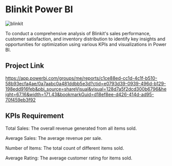 
# Blinkit Power BI
![blinkit](https://github.com/user-attachments/assets/df8a12e3-b3b2-462b-9abd-8a89edcb2c71)

To conduct a comprehensive analysis of Blinkit's sales performance, customer satisfaction, and inventory distribution to identify key insights and opportunities for optimization using various KPIs and visualizations in Power BI.


## Project Link

https://app.powerbi.com/groups/me/reports/c1ce88ed-cc1d-4c1f-b510-58b93ecfa4ae/0a7aabc0a481ddbb5e3d?ctid=e0793d39-0939-496d-b129-198edd916feb&pbi_source=shareVisual&visual=128d7a5f2dcd300b6796&height=67.16&width=171.43&bookmarkGuid=d18ef8ee-d426-414d-ad95-70f459eb3f92
## KPIs Requirement

Total Sales: The overall revenue generated from all items sold.

Average Sales: The average revenue per sale.

Number of Items: The total count of different items sold.

Average Rating: The average customer rating for items sold.


